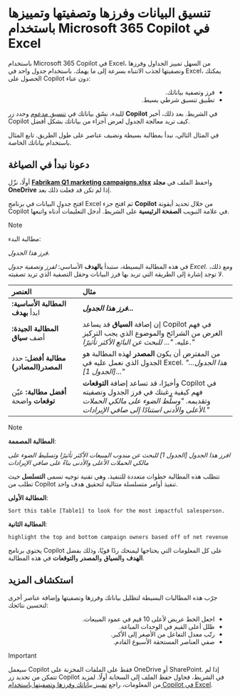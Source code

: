 # تنسيق البيانات وفرزها وتصفيتها وتمييزها باستخدام Microsoft 365 Copilot في Excel

باستخدام Microsoft 365 Copilot في Excel، من السهل تمييز الجداول وفرزها وتصفيتها لجذب الانتباه بسرعة إلى ما يهمك. باستخدام جدول واحد في Excel، يمكنك الحصول على Copilot دون عناء:

<ul dir='rtl'>
    <li>فرز وتصفية بياناتك.</li>
    <li>تطبيق تنسيق شرطي بسيط.</li>
</ul>

للبدء، نسّق بياناتك في <a href="https://support.microsoft.com/topic/format-data-for-copilot-in-excel-1604c8eb-57f1-4db1-8363-d53336228c65">تنسيق مدعوم</a> وحدد زر <b>Copilot</b> في الشريط. بعد ذلك، أخبر Copilot كيف تريد معالجة الجدول لعرض أجزاء من بياناتك بشكل أفضل.

في المثال التالي، نبدأ بمطالبة بسيطة ونضيف عناصر على طول الطريق. تابع المثال باستخدام بياناتك الخاصة.

## دعونا نبدأ في الصياغة

أولًا، نزّل <b><a href="https://go.microsoft.com/fwlink/?linkid=2269124">Fabrikam Q1 marketing campaigns.xlsx</a></b> واحفظ الملف في <b>مجلد OneDrive</b> إذا لم تكن قد فعلت ذلك بعد.

افتح جدول البيانات في برنامج Excel ثم افتح جزء <b>Copilot</b> من خلال تحديد أيقونة Copilot في علامة التبويب <b>الصفحة الرئيسية</b> على الشريط. أدخل التعليمات أدناه واتبعها.

> [!NOTE]
> مطالبة البدء:
>
> _فرز هذا الجدول._

في هذه المطالبة البسيطة، ستبدأ <b>بالهدف</b> الأساسي: _لفرز وتصفية جدول Excel_. ومع ذلك، لا توجد إشارة إلى الطريقة التي تريد بها فرز البيانات وحقل التصفية الذي تريد تصفيته.

| العنصر | مثال |
| :------ | :------- |
| <b>المطالبة الأساسية:</b> ابدأ <b>بهدف</b> | <b>_فرز هذا الجدول..._</b> |
| <b>المطالبة الجيدة:</b> أضف <b>سياق</b> | إن إضافة <b>السياق</b> قد يساعد Copilot في فهم الغرض من الشرائح والموضوع الذي يجب التركيز عليه. _"... للبحث عن البائع الأكثر تأثيرًا."_ |
| <b>مطالبة أفضل:</b> حدد <b>المصدر(المصادر)</b> | من المفترض أن يكون <b>المصدر</b> لهذه المطالبة هو الجدول الذي نعمل عليه في Excel. _"...هذا الجدول [الجدول 1]..."_ |
| <b>أفضل مطالبة:</b> عيّن <b>توقعات</b> واضحة | وأخيرًا، قد تساعد إضافة <b>التوقعات</b> Copilot في فهم كيفية رغبتك في فرز الجدول وتصفيته وتقديمه. _"وسلّط الضوء على مالكي الحملات الأعلى والأدنى استنادًا إلى صافي الإيرادات."_ |

> [!NOTE]
> <b>المطالبة المصممة</b>:
>
> _افرز هذا الجدول [الجدول 1] للبحث عن مندوب المبيعات الأكثر تأثيرًا وتسليط الضوء على مالكي الحملات الأعلى والأدنى بناءً على صافي الإيرادات_

تتطلب هذه المطالبة خطوات متعددة للتنفيذ، وهي تقنية توجيه تسمى <b>التسلسل</b> حيث تطلب من Copilot تنفيذ أوامر متسلسلة متتالية لتحقيق هدف واحد.

<b>المطالبة الأولى</b>:

```text
Sort this table [Table1] to look for the most impactful salesperson.
```

<b>المطالبة الثانية</b>:

```text
highlight the top and bottom campaign owners based off of net revenue
```

يحتوي برنامج Copilot على كل المعلومات التي يحتاجها ليمنحك ردًا قويًا، وذلك بفضل <b>الهدف</b> و<b>السياق</b> و<b>المصدر</b> و<b>التوقعات</b> في هذه المطالبة.

## استكشاف المزيد

جرّب هذه المطالبات البسيطة لتظليل بياناتك وفرزها وتصفيتها وإضافة عناصر أخرى لتحسين نتائجك:

<ul dir='rtl'>
    <li>اجعل الخط عريض لأعلى 10 قيم في عمود المبيعات.</li>
    <li>ظلل أعلى القيم في الوحدات المباعة.</li>
    <li>رتّب معدل التفاعل من الأصغر إلى الأكبر. </li>
    <li>صفي العناصر المستحقة الأسبوع القادم.</li>
</ul>


> [!IMPORTANT]
> سيعمل Copilot فقط على الملفات المخزنة على OneDrive أو SharePoint. إذا لم تتمكن من تحديد زر Copilot في الشريط، فحاول حفظ الملف إلى السحابة أولًا. لمزيد من المعلومات، راجع [تمييز بياناتك وفرزها وتصفيتها باستخدام Copilot في Excel](https://support.microsoft.com/office/highlight-sort-and-filter-your-data-with-copilot-in-excel-05302e3f-de42-4475-b235-be9cb3d4e936).
